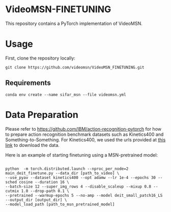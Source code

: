 # VideoMSN-FINETUNING

This repository contains a PyTorch implementation of VideoMSN.


# Usage

First, clone the repository locally:
```
git clone https://github.com/videomsn/VideoMSN_FINETUNING.git
```
## Requirements
```
conda env create --name sifar_msn --file videomsn.yml
```

<!-- To load video input, you need to install the [PyAV package](https://pyav.org/docs/develop/overview/installation.htmlgit). -->

# Data Preparation
Please refer to https://github.com/IBM/action-recognition-pytorch for how to prepare action recognition benchmark datasets such as Kinetics400 and Something-to-Something. For Kinetics400, we used the urls provided at [this link](https://github.com/youngwanLEE/VoV3D/blob/main/DATA.md#kinetics-400) to download the data.


<!-- ## Training and Evaluation

| Model | Frames | super image| Image Size | Model Size| FLOPs (G) |
| --- | --- | --- | --- | --- | --- |
| SIFAR-B-7 (`sifar_base_patch4_window7_224`)        |  8 | 3x3 | 224 | 87 |138 |
| SIFAR-B-12 (`sifar_base_patch4_window12_192_3x3`)  |  8 | 3x3 | 192 | 87| 106 |
| SIFAR-B-14 (`sifar_base_patch4_window14_224_3x3`)  |  8 | 3x3 | 224 | 87| 147 |
| SIFAR-B-12† (`sifar_base_patch4_window12_192_4x4`) | 16 | 4x4 | 192 | 87| 189 |
| SIFAR-B-14† (`sifar_base_patch4_window12_224_4x4`) | 16 | 4x4 | 224 | 87| 263 |
| SIFAR-B-12‡ (`sifar_base_patch4_window12_192_3x3`) | 8  | 3x3 | 384 | 87| 423 |

The table above lists the configurations of different models supported by SIFAR. When training or testing a model, please make sure that the input arguments match a confiuration in the table.  
-->

Here is an example of starting finetuning using a MSN-pretrained model:

```

python  -m torch.distributed.launch --nproc_per_node=2 main_deit_finetune.py --data_dir [path_to_video] \
--use_pyav --dataset kinetics400 --opt adamw --lr 1e-4 --epochs 30 --sched cosine --duration 16 \
--batch-size 12 --super_img_rows 4 --disable_scaleup --mixup 0.8 --cutmix 1.0 --drop-path 0.1 \
--pretrained --warmup-epochs 5 --no-amp --model deit_small_patch16_LS --output_dir [output_dir] \
--model_load_path [path_to_msn_pretrained_model]

```

<!--
To enable position embedding, add '--hpe_to_token' to the script. 


Below is another example of fine tuning a SSV2 model using a Kinetics400 pretrain, 
```
 python -m torch.distributed.launch --nproc_per_node=6 main.py --data_dir [path-to-video] --use_pyav --dataset sth2stv2 \
 --opt adamw --lr 1e-4 --epochs 20 --sched cosine --duration 8 --batch-size 2 --super_img_rows 3 --disable_scaleup \
 --mixup 0.8 --cutmix 1.0 --drop-path 0.1 --pretrained --warmup-epochs 0 --no-amp --model sifar_base_patch4_window14_224_3x3 \
 --logdir [output_dir] --hpe_to_token --initial_checkpoint [path-to-pretrain]
```

More options for training SIFAR models can be found in `main.py`.  You can get help via
```
python3 main.py --help
```

To evaluate a model, add '--eval' to a training script and specify the path to the model to be tested by '--initial_checkpoint'. The number of crops and clips for evaluation can be set via '--num_clips' and '--num_crops'. Below is an example of running a model with 3 crops and 3 clipts,
```
 python -m torch.distributed.launch --nproc_per_node=6 main.py --data_dir [path-to-video] --use_pyav --dataset sth2stv2 \
 --opt adamw --lr 1e-4 --epochs 30 --sched cosine --duration 8 --batch-size 2 --super_img_rows 3 --disable_scaleup \
 --mixup 0.8 --cutmix 1.0 --drop-path 0.1 --pretrained --warmup-epochs 5 --no-amp --model sifar_base_patch4_window14_224_3x3 \
 --output_dir [output_dir] --hpe_to_token --initial_checkpoint [path-to-pretrain] --eval --num_crops 3 --num_clips 3
```

|Dataset| Model | Frames | Top1 | Top5 | Download |
| --- | --- | --- | --- | --- | --- |
| Kinetics400| SIFAR-B-12   |  8 | 80.0 | 94.5  | -  |
|            | SIFAR-B-12†  | 16 | 80.4 |  94.4 | - |
|            | SIFAR-B-14   | 8  | 80.2 | 94.4 | [link](https://github.com/IBM/sifar-pytorch/releases/download/action-models/sifar_base_patch4_window14_224_3x3-kinetics400_f8_pe_aug.pth)|
|            | SIFAR-B-14†  | 16 | 81.8 | 95.2 | [link](https://github.com/IBM/sifar-pytorch/releases/download/action-models/sifar_base_patch4_window14_224_4x4-kinetics400_f16_pe_aug_v1.pth) |
| SSV2     | SIFAR-B-12   |  8 | 60.8 | 87.3 | - |
|            | SIFAR-B-12†  | 16 | 61.4 | 87.6 | - |
|            | SIFAR-B-14   | 8  | 61.6 | 87.9 | [link](https://github.com/IBM/sifar-pytorch/releases/download/action-models/sifar_base_patch4_window14_224_3x3-st2stv2_kineticsft_f8_pe_aug.pth) |
|            | SIFAR-B-14†  | 16 | 62.6 | 88.5 | [link](https://github.com/IBM/sifar-pytorch/releases/download/action-models/sifar_base_patch4_window14_224_4x4-st2stv2_f16_kineticsft_pe_aug_v1.pth) |

# License
This repository is released under the appache-2.0. license as found in the [LICENSE](LICENSE) file.

-->
